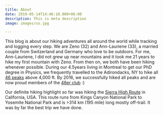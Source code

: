 ```yaml
---
title: About
date: 2019-05-14T14:46:10.000+06:00
description: This is meta description
image: images/us.jpg

---
```

This blog is about our hiking adventures all around the world while tracking and logging every step. We are Zeno (32) and Ann-Lauriene (33), a married couple from Switzerland and Germany who love to be outdoors. For me, Ann-Lauriene, I did not grew up near mountains and it took me 21 years to hike my first mountain with Zeno. From then on, we both have been hiking whenever possible. During our 4.5years living in Montreal to get our PhD degree in Physics, we frequently travelled to the Adirondacks, NY to hike all [46 peaks](https://www.blogger.com/blog/post/edit/4565506442959415771/3498187064564294977#) above 4,000 ft. By 2016, we successfully hiked all peaks and are now proud members of the [46er club](https://www.blogger.com/blog/post/edit/4565506442959415771/3498187064564294977#) :)

Our definite hiking highlight so far was hiking the [Sierra High Route](https://www.blogger.com/blog/post/edit/4565506442959415771/3498187064564294977#) in California, USA. This route runs from Kings Canyon National Park to Yosemite National Park and is >314 km (195 mile) long mostly off-trail. It was by far the best trip we have done.